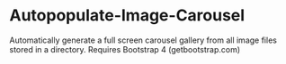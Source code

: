 # Autopopulate-Image-Carousel

Automatically generate a full screen carousel gallery from all image files stored in a directory.
Requires Bootstrap 4 (getbootstrap.com)
